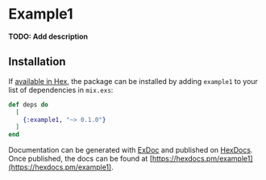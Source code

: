 # Example1

**TODO: Add description**

## Installation

If [available in Hex](https://hex.pm/docs/publish), the package can be installed
by adding `example1` to your list of dependencies in `mix.exs`:

```elixir
def deps do
  [
    {:example1, "~> 0.1.0"}
  ]
end
```

Documentation can be generated with [ExDoc](https://github.com/elixir-lang/ex_doc)
and published on [HexDocs](https://hexdocs.pm). Once published, the docs can
be found at [https://hexdocs.pm/example1](https://hexdocs.pm/example1).


